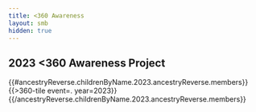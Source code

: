 ```yaml
---
title: <360 Awareness
layout: smb
hidden: true
---
```


## 2023 <span class="C(red)">&lt;3</span>60 Awareness Project

<div class="D(f) Fxw(w) Jc(sb) Ai(fs) Ta(in)">
{{#ancestryReverse.childrenByName.2023.ancestryReverse.members}}
{{>360-tile event=. year=2023}}
{{/ancestryReverse.childrenByName.2023.ancestryReverse.members}}
</div>
